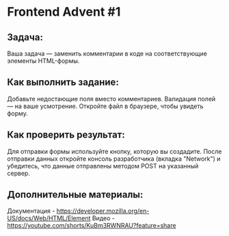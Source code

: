 # Frontend Advent #1

## Задача:
Ваша задача — заменить комментарии в коде на соответствующие элементы HTML-формы.

## Как выполнить задание:
Добавьте недостающие поля вместо комментариев.
Валидация полей — на ваше усмотрение.
Откройте файл в браузере, чтобы увидеть форму.


## Как проверить результат:
Для отправки формы используйте кнопку, которую вы создадите.
После отправки данных откройте консоль разработчика (вкладка "Network") и убедитесь, что данные отправлены методом POST на указанный сервер.

## Дополнительные материалы:
Документация - https://developer.mozilla.org/en-US/docs/Web/HTML/Element
Видео - https://youtube.com/shorts/KuBm3RWNRAU?feature=share